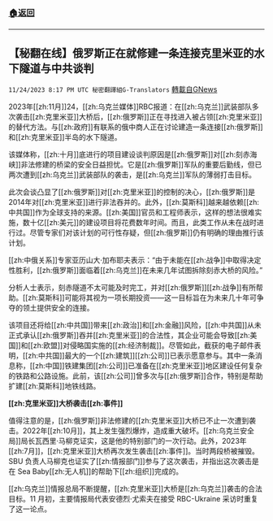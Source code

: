 ###  [:house:返回](README.md)
---


## 【秘翻在线】俄罗斯正在就修建一条连接克里米亚的水下隧道与中共谈判
`11/24/2023 8:17 PM UTC 秘密翻譯組G-Translators` [轉載自GNews](https://gnews.org/articles/2034212)

         

2023年[[zh:11月]]24，[[zh:乌克兰媒体]]RBC报道：在[[zh:乌克兰]]武装部队多次袭击[[zh:克里米亚]]大桥后，[[zh:俄罗斯]]正在寻找进入被占领[[zh:克里米亚]]的替代方法。与[[zh:政府]]有联系的俄中商人正在讨论建造一条连接[[zh:俄罗斯]]和[[zh:克里米亚]]半岛的水下隧道。

该媒体称，[[zh:十月]]底进行的项目建设谈判原因是[[zh:俄罗斯]]对[[zh:刻赤海峡]]非法修建的桥梁的安全日益担忧。它是[[zh:俄罗斯]]军队的重要后勤线，但已两次遭到[[zh:乌克兰]]武装部队的袭击，是[[zh:乌克兰]]军队的薄弱打击目标。

此次会谈凸显了[[zh:俄罗斯]]对[[zh:克里米亚]]的控制的决心，[[zh:俄罗斯]]是2014年对[[zh:克里米亚]]进行非法吞并的。此外，[[zh:莫斯科]]越来越依赖[[zh:中共国]]作为全球支持的来源。[[zh:美国]]官员和工程师表示，这样的想法很难实施，数十亿[[zh:美元]]的建设项目将花费数年时间。而且，此类工作从未在战时进行过。尽管专家们对该计划的可行性存疑，但[[zh:俄罗斯]]仍有明确的理由推行该计划。

[[zh:中俄关系]]专家亚历山大·加布耶夫表示：“由于未能在[[zh:战争]]中取得决定性胜利，[[zh:俄罗斯]]面临着[[zh:乌克兰]]在未来几年试图拆除刻赤大桥的风险。”

分析人士表示，刻赤隧道不太可能及时完工，并对[[zh:俄罗斯]][[zh:战争]]有所帮助。[[zh:莫斯科]]可能将其视为一项长期投资——这一目标旨在为未来几十年可争夺的领土提供安全的连接。

该项目还将给[[zh:中共国]]带来[[zh:政治]]和[[zh:金融]]风险，[[zh:中共国]]从未正式承认[[zh:俄罗斯]]吞并[[zh:克里米亚]]的合法性，其企业可能会导致[[zh:美国]]和[[zh:欧盟]]对侵略国实施的[[zh:经济制裁]]。尽管如此，截获的电子邮件表明，[[zh:中共国]]最大的一个[[zh:建筑]][[zh:公司]]已表示愿意参与。其中一条消息称，[[zh:中国]]铁建集团[[zh:公司]]已准备在[[zh:克里米亚]]地区建设任何复杂的铁路和公路设施。此前，该[[zh:公司]]曾多次与[[zh:俄罗斯]]合作，特别是帮助扩建[[zh:莫斯科]]地铁线路。

**[[zh:克里米亚]]大桥袭击[[zh:事件]]**

值得注意的是，[[zh:俄罗斯]]非法修建的[[zh:克里米亚]]大桥已不止一次遭到袭击。2022年[[zh:10月]]，其上发生强烈爆炸，造成重大破坏。[[zh:乌克兰安全局]]局长瓦西里·马柳克证实，这是他的特别部门的一次行动。此外，2023年[[zh:7月]]，[[zh:克里米亚]]大桥再次发生袭击[[zh:事件]]。当时两段桥被摧毁。SBU 负责人马柳克也证实了[[zh:情报部门]]参与了这次袭击，并指出这次袭击是在 Sea Baby[[zh:无人机]]的帮助下[[zh:组织]]完成的。

[[zh:乌克兰]]情报总局不断提醒，[[zh:克里米亚]]大桥是[[zh:乌克兰]]袭击的合法目标。11 月初，主要情报局代表安德烈·尤索夫在接受 RBC-Ukraine 采访时重复了这一论点。
